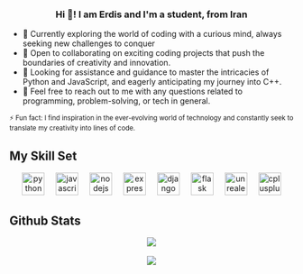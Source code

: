 <div align="center"><h3>Hi 👋! I am Erdis and I'm a student, from Iran</h3></div>
<ul>
    <li><strong>🔭</strong> Currently exploring the world of coding with a curious mind, always seeking new challenges to conquer</li>
    <li><strong>👯</strong> Open to collaborating on exciting coding projects that push the boundaries of creativity and innovation.</li>
    <li><strong>🤝</strong> Looking for assistance and guidance to master the intricacies of Python and JavaScript, and eagerly anticipating my journey into C++.</li>
    <li><strong>💬</strong> Feel free to reach out to me with any questions related to programming, problem-solving, or tech in general.</li>
</ul>
<p><small>⚡ Fun fact: I find inspiration in the ever-evolving world of technology and constantly seek to translate my creativity into lines of code.</small></p>

<h2>My Skill Set</h2>
<div align="center">
    <img src="https://cdn.jsdelivr.net/gh/devicons/devicon/icons/python/python-plain.svg" height="40" alt="python logo" />
    <img width="12" />
    <img src="https://cdn.jsdelivr.net/gh/devicons/devicon/icons/javascript/javascript-plain.svg" height="40" alt="javascript logo" />
    <img width="12" />
    <img src="https://cdn.jsdelivr.net/gh/devicons/devicon/icons/nodejs/nodejs-plain-wordmark.svg" height="40" alt="nodejs logo" />
    <img width="12" />
    <img src="https://cdn.jsdelivr.net/gh/devicons/devicon/icons/express/express-original.svg" height="40" alt="express logo" />
    <img width="12" />
    <img src="https://cdn.jsdelivr.net/gh/devicons/devicon/icons/django/django-plain.svg" height="40" alt="django logo" />
    <img width="12" />
    <img src="https://cdn.jsdelivr.net/gh/devicons/devicon/icons/flask/flask-original.svg" height="40" alt="flask logo" />
    <img width="12" />
    <img src="https://cdn.jsdelivr.net/gh/devicons/devicon/icons/unrealengine/unrealengine-original.svg" height="40" alt="unrealengine logo" />
    <img width="12" />
    <img src="https://cdn.jsdelivr.net/gh/devicons/devicon/icons/cplusplus/cplusplus-line.svg" height="40" alt="cplusplus logo" />
</div>

<h2>Github Stats</h2>
<div align="center">
    <img src="https://github-readme-stats.vercel.app/api?username=imerdis&show_icons=true&count_private=true&hide_border=true" align="center" />
</div>
<br/>
<div align="center">
    <img src="https://komarev.com/ghpvc/?username=imerdis&&style=flat-square" align="center" />
</div>
